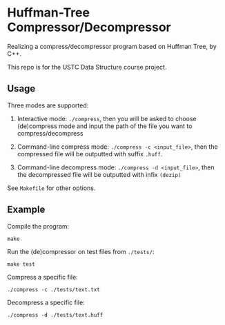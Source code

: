 # Huffman-Tree Compressor/Decompressor

Realizing a compress/decompressor program based on Huffman Tree, by C++.

This repo is for the USTC Data Structure course project.

## Usage

Three modes are supported:

1. Interactive mode: `./compress`, then you will be asked to choose (de)compress mode and input the path of the file you want to compress/decompress

2. Command-line compress mode: `./compress -c <input_file>`, then the compressed file will be outputted with suffix `.huff`.

3. Command-line decompress mode: `./compress -d <input_file>`, then the decompressed file will be outputted with infix `(dezip)`


See `Makefile` for other options.

## Example

Compile the program:
```shell
make
```


Run the (de)compressor on test files from `./tests/`:
```shell
make test
```

Compress a specific file:
```shell
./compress -c ./tests/text.txt
```

Decompress a specific file:
```shell
./compress -d ./tests/text.huff
```
